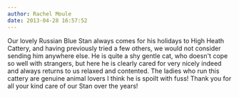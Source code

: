 ```yaml
---
author: Rachel Moule
date: 2013-04-28 16:57:52
---
```

Our lovely Russian Blue Stan always comes for his holidays to High Heath Cattery, and having previously tried a few others, we would not consider sending him anywhere else.  He is quite a shy gentle cat, who doesn't cope so well with strangers, but here he is clearly cared for very nicely indeed and always returns to us relaxed and contented.  The ladies who run this cattery are genuine animal lovers I think he is spoilt with fuss! Thank you for all your kind care of our Stan over the years!


